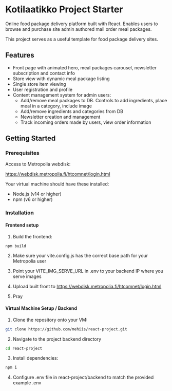# Kotilaatikko Project Starter

Online food package delivery platform built with React. Enables users to browse and purchase site admin authored mail order meal packages.

This project serves as a useful template for food package delivery sites.

## Features

- Front page with animated hero, meal packages carousel, newsletter subscription and contact info
- Store view with dynamic meal package listing
- Single store item viewing
- User registration and profile
- Content management system for admin users:
  - Add/remove meal packages to DB. Controls to add ingredients, place meal in a category, include image
  - Add/remove ingredients and categories from DB
  - Newsletter creation and management
  - Track incoming orders made by users, view order information

## Getting Started

### Prerequisites

Access to Metropolia webdisk:

https://webdisk.metropolia.fi/htcomnet/login.html

Your virtual machine should have these installed:

- Node.js (v14 or higher)
- npm (v6 or higher)

### Installation

#### Frontend setup

1. Build the frontend:

```bash
npm build
```

2. Make sure your vite.config.js has the correct base path for your Metropolia user

3. Point your VITE_IMG_SERVE_URL in .env to your backend IP where you serve images

4. Upload built front to https://webdisk.metropolia.fi/htcomnet/login.html

5. Pray

#### Virtual Machine Setup / Backend

1. Clone the repository onto your VM:

```bash
git clone https://github.com/mehiis/react-project.git
```

2. Navigate to the project backend directory

```bash
cd react-project
```

3. Install dependencies:

```bash
npm i
```

4. Configure .env file in react-project/backend to match the provided example .env
